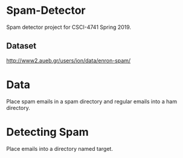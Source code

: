 # Spam-Detector
Spam detector project for CSCI-4741 Spring 2019.
## Dataset
http://www2.aueb.gr/users/ion/data/enron-spam/
# Data
Place spam emails in a spam directory and regular emails into a ham directory.
# Detecting Spam
Place emails into a directory named target.
